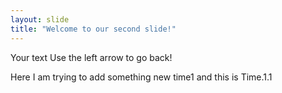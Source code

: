 ```yaml
---
layout: slide
title: "Welcome to our second slide!"
---
```


Your text
Use the left arrow to go back!

Here I am trying to add something new time1
and this is Time.1.1
